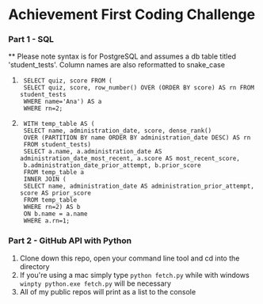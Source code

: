 # Achievement First Coding Challenge
### Part 1 - SQL
** Please note syntax is for PostgreSQL and assumes a db table titled 'student_tests'. Column names are also reformatted to snake_case

1. ```
    SELECT quiz, score FROM (
    SELECT quiz, score, row_number() OVER (ORDER BY score) AS rn FROM student_tests
    WHERE name='Ana') AS a
    WHERE rn=2;

2. ```
    WITH temp_table AS (
    SELECT name, administration_date, score, dense_rank()
    OVER (PARTITION BY name ORDER BY administration_date DESC) AS rn
    FROM student_tests)
    SELECT a.name, a.administration_date AS administration_date_most_recent, a.score AS most_recent_score,
    b.administration_date_prior_attempt, b.prior_score
    FROM temp_table a
    INNER JOIN (
    SELECT name, administration_date AS administration_prior_attempt, score AS prior_score
    FROM temp_table
    WHERE rn=2) AS b
    ON b.name = a.name
    WHERE a.rn=1;

### Part 2 - GitHub API with Python
1. Clone down this repo, open your command line tool and cd into the directory
2. If you're using a mac simply type ```python fetch.py``` while with windows ```winpty python.exe fetch.py``` will be necessary
3. All of my public repos will print as a list to the console
